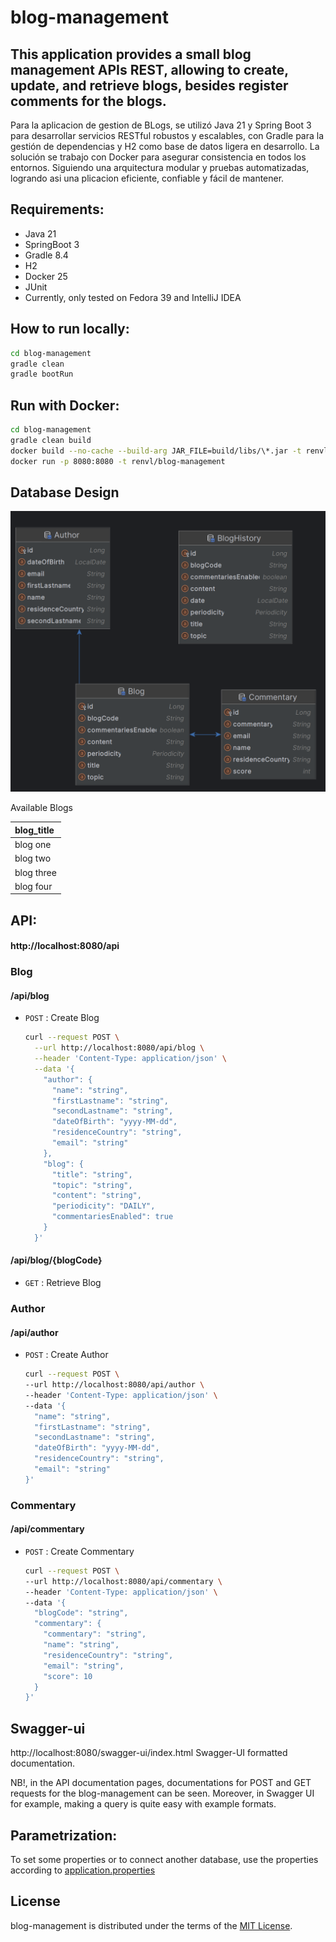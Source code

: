 # blog-management

This application provides a small blog management APIs REST, allowing to create, update, and retrieve blogs, besides register comments for the blogs.
-----
Para la aplicacion de gestion de BLogs, se utilizó Java 21 y Spring Boot 3 para desarrollar servicios RESTful robustos y
escalables, con Gradle para la gestión de dependencias y H2 como base de datos ligera en desarrollo. La solución se
trabajo con Docker para asegurar consistencia en todos los entornos. Siguiendo una arquitectura modular y pruebas
automatizadas, logrando asi una plicacion eficiente, confiable y fácil de mantener.

## Requirements:

- Java 21
- SpringBoot 3
- Gradle 8.4
- H2
- Docker 25
- JUnit
- Currently, only tested on Fedora 39 and IntelliJ IDEA

## How to run locally:

```bash
cd blog-management
gradle clean
gradle bootRun
```

## Run with Docker:

```bash
cd blog-management
gradle clean build
docker build --no-cache --build-arg JAR_FILE=build/libs/\*.jar -t renvl/blog-management .
docker run -p 8080:8080 -t renvl/blog-management
```

## Database Design

![blog_management.png](src/main/resources/blog-management.png)

Available Blogs

| blog\_title |
|:------------|
| blog one    |
| blog two    |
| blog three  |
| blog four   |

## API:

#### http[]()://localhost:8080/api

### Blog

#### /api/blog

* `POST` : Create Blog

    ```bash
    curl --request POST \
      --url http://localhost:8080/api/blog \
      --header 'Content-Type: application/json' \
      --data '{
        "author": {
          "name": "string",
          "firstLastname": "string",
          "secondLastname": "string",
          "dateOfBirth": "yyyy-MM-dd",
          "residenceCountry": "string",
          "email": "string"
        },
        "blog": {
          "title": "string",
          "topic": "string",
          "content": "string",
          "periodicity": "DAILY",
          "commentariesEnabled": true
        }
      }'
    ```

#### /api/blog/{blogCode}

* `GET` : Retrieve Blog

### Author

#### /api/author

* `POST` : Create Author

    ```bash
    curl --request POST \
    --url http://localhost:8080/api/author \
    --header 'Content-Type: application/json' \
    --data '{
      "name": "string",
      "firstLastname": "string",
      "secondLastname": "string",
      "dateOfBirth": "yyyy-MM-dd",
      "residenceCountry": "string",
      "email": "string"
    }'
    ```

### Commentary

#### /api/commentary

* `POST` : Create Commentary

    ```bash
    curl --request POST \
    --url http://localhost:8080/api/commentary \
    --header 'Content-Type: application/json' \
    --data '{
      "blogCode": "string",
      "commentary": {
        "commentary": "string",
        "name": "string",
        "residenceCountry": "string",
        "email": "string",
        "score": 10
      }
    }'
    ```

## Swagger-ui

http://localhost:8080/swagger-ui/index.html Swagger-UI formatted documentation.

NB!, in the API documentation pages, documentations for POST and GET requests for the blog-management can be seen.
Moreover, in Swagger UI for example, making a query is quite easy with example formats.

## Parametrization:

To set some properties or to connect another database, use the properties according
to [application.properties](src/main/resources/application.properties)

## License

blog-management is distributed under the terms of the
[MIT License](https://choosealicense.com/licenses/mit).
